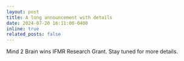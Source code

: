```yaml
---
layout: post
title: A long announcement with details
date: 2024-07-20 16:11:00-0400
inline: true
related_posts: false
---
```


Mind 2 Brain wins IFMR Research Grant. Stay tuned for more details.
